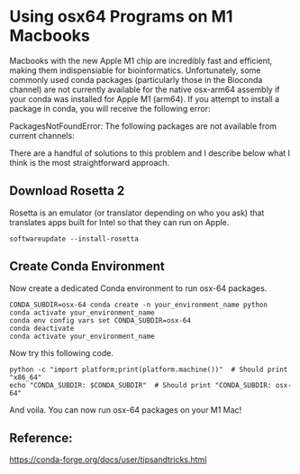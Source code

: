 # Using osx64 Programs on M1 Macbooks
Macbooks with the new Apple M1 chip are incredibly fast and efficient, making them indispensiable for bioinformatics. Unfortunately, some commonly used conda packages (particularly those in the Bioconda channel) are not currently available for the native osx-arm64 assembly if your conda was installed for Apple M1 (arm64). If you attempt to install a package in conda, you will receive the following error: 

PackagesNotFoundError: The following packages are not available from current channels:

There are a handful of solutions to this problem and I describe below what I think is the most straightforward approach.

## Download Rosetta 2
Rosetta is an emulator (or translator depending on who you ask) that translates apps built for Intel so that they can run on Apple.

`softwareupdate --install-rosetta`

## Create Conda Environment
Now create a dedicated Conda environment to run osx-64 packages. 

`CONDA_SUBDIR=osx-64 conda create -n your_environment_name python`\
`conda activate your_environment_name`\
`conda env config vars set CONDA_SUBDIR=osx-64`\
`conda deactivate`\
`conda activate your_environment_name`

Now try this following code.

`python -c "import platform;print(platform.machine())"  # Should print "x86_64"`\
`echo "CONDA_SUBDIR: $CONDA_SUBDIR"  # Should print "CONDA_SUBDIR: osx-64"`

And voila. You can now run osx-64 packages on your M1 Mac! 

## Reference:
https://conda-forge.org/docs/user/tipsandtricks.html
